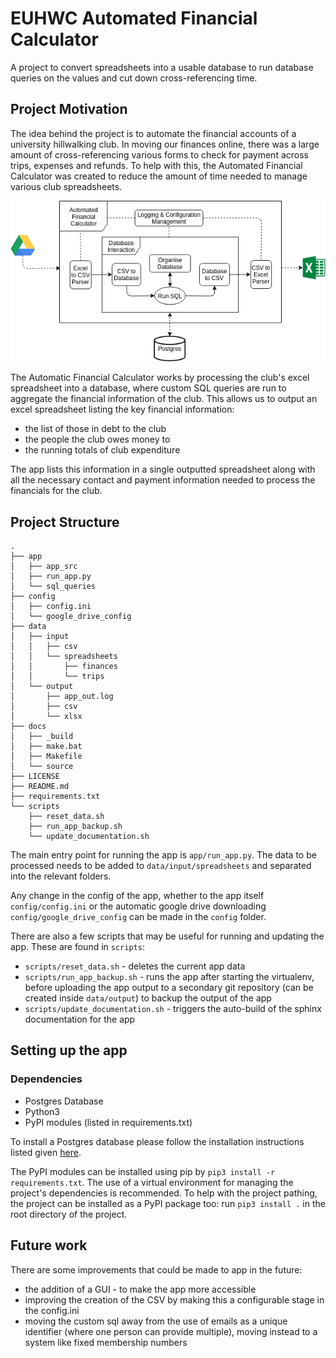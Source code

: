 # EUHWC Automated Financial Calculator

A project to convert spreadsheets into a usable database to run database queries on the values and cut down cross-referencing time.

## Project Motivation

The idea behind the project is to automate the financial accounts of a university hillwalking club.
In moving our finances online, there was a large amount of cross-referencing various forms to check for payment
across trips, expenses and refunds. To help with this, the Automated Financial Calculator was created to reduce the amount
of time needed to manage various club spreadsheets.


![alt text](docs/source/_static/auto_calculator.png)

The Automatic Financial Calculator works by processing the club's excel spreadsheet into a database, where custom SQL queries 
are run to aggregate the financial information of the club. This allows us to output an excel spreadsheet listing the key
financial information:
* the list of those in debt to the club
* the people the club owes money to
* the running totals of club expenditure

The app lists this information in a single outputted spreadsheet along with all the necessary contact and payment information needed to process the financials for the club.

## Project Structure 


````
.
├── app
│   ├── app_src
│   ├── run_app.py
│   └── sql_queries
├── config
│   ├── config.ini
│   └── google_drive_config
├── data
│   ├── input
│   │   ├── csv
│   │   └── spreadsheets
│   │       ├── finances
│   │       └── trips
│   └── output
│       ├── app_out.log
│       ├── csv
│       └── xlsx
├── docs
│   ├── _build
│   ├── make.bat
│   ├── Makefile
│   └── source
├── LICENSE
├── README.md
├── requirements.txt
└── scripts
    ├── reset_data.sh
    ├── run_app_backup.sh
    └── update_documentation.sh

````

The main entry point for running the app is `app/run_app.py`. The data to be processed needs to be added to 
`data/input/spreadsheets` and separated into the relevant folders.

Any change in the config of the app, whether to the app itself `config/config.ini` or the automatic google drive 
downloading `config/google_drive_config` can be made in the `config` folder. 

There are also a few scripts that may be useful for running and updating the app. These are found in `scripts`:
* `scripts/reset_data.sh` - deletes the current app data
* `scripts/run_app_backup.sh` - runs the app after starting the virtualenv, before uploading the app output to a 
secondary git repository (can be created inside `data/output`) to backup the output of the app
* `scripts/update_documentation.sh` - triggers the auto-build of the sphinx documentation for the app


## Setting up the app

### Dependencies

* Postgres Database
* Python3
* PyPI modules (listed in requirements.txt)

To install a Postgres database please follow the installation instructions listed given [here](https://www.postgresql.org/docs/9.3/tutorial-install.html). 

The PyPI modules can be installed using pip by `pip3 install -r requirements.txt`. The use of a virtual environment for
managing the project's dependencies is recommended. To help with the project pathing, the project can be installed as a PyPI package too: run `pip3 install .`
in the root directory of the project.

## Future work

There are some improvements that could be made to app in the future:
* the addition of a GUI - to make the app more accessible 
* improving the creation of the CSV by making this a configurable stage in the config.ini
* moving the custom sql away from the use of emails as a unique identifier (where one person can provide multiple),
moving instead to a system like fixed membership numbers
